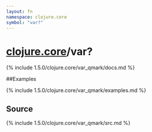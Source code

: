 ```yaml
---
layout: fn
namespace: clojure.core
symbol: "var?"
---
```


# [clojure.core](../)/var?

{% include 1.5.0/clojure.core/var_qmark/docs.md %}

##Examples

{% include 1.5.0/clojure.core/var_qmark/examples.md %}
## Source
{% include 1.5.0/clojure.core/var_qmark/src.md %}

